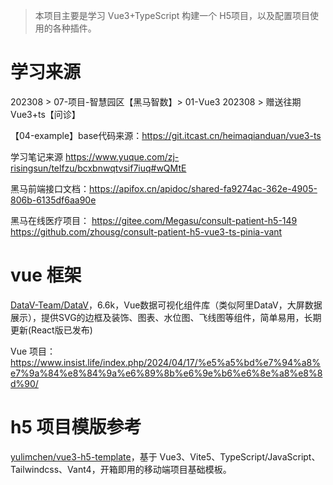 > 本项目主要是学习 Vue3+TypeScript 构建一个 H5项目，以及配置项目使用的各种插件。

# 学习来源

202308 > 07-项目-智慧园区【黑马智数】> 01-Vue3
202308 > 赠送往期Vue3+ts【问诊】

【04-example】base代码来源：<https://git.itcast.cn/heimaqianduan/vue3-ts>

学习笔记来源 <https://www.yuque.com/zj-risingsun/telfzu/bcxbnwqtvsif7iuq#wQMtE>

黑马前端接口文档：<https://apifox.cn/apidoc/shared-fa9274ac-362e-4905-806b-6135df6aa90e>

黑马在线医疗项目：
<https://gitee.com/Megasu/consult-patient-h5-149>
<https://github.com/zhousg/consult-patient-h5-vue3-ts-pinia-vant>


# vue 框架


[DataV-Team/DataV](https://github.com/DataV-Team/DataV)，6.6k，Vue数据可视化组件库（类似阿里DataV，大屏数据展示），提供SVG的边框及装饰、图表、水位图、飞线图等组件，简单易用，长期更新(React版已发布)

Vue 项目：https://www.insist.life/index.php/2024/04/17/%e5%a5%bd%e7%94%a8%e7%9a%84%e8%84%9a%e6%89%8b%e6%9e%b6%e6%8e%a8%e8%8d%90/


# h5 项目模版参考

[yulimchen/vue3-h5-template](https://github.com/yulimchen/vue3-h5-template)，基于 Vue3、Vite5、TypeScript/JavaScript、Tailwindcss、Vant4，开箱即用的移动端项目基础模板。
